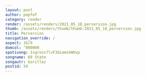 ```yaml
---
layout: post
author: pepfof
category: render
render: /assets/renders/2021_05_18_perversion.jpg
thumb: /assets/renders/thumb/thumb-2021_05_18_perversion.jpg
title: Perversion
navigation_override: /
aspect: 16/9
domcol: ^000000
spotisong: 1sqroxs7lvF3GLmmskWOvp
songname: 68 State
songautr: Gorillaz
postid: 59
---
```


<!--USER BEGIN 1-->

<!--USER END 1-->

<!--more-->
<!--USER BEGIN 2-->

<!--USER END 2-->

